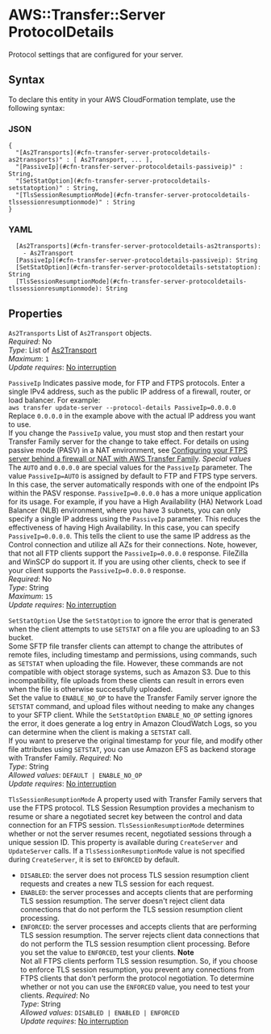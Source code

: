 # AWS::Transfer::Server ProtocolDetails<a name="aws-properties-transfer-server-protocoldetails"></a>

Protocol settings that are configured for your server\.

## Syntax<a name="aws-properties-transfer-server-protocoldetails-syntax"></a>

To declare this entity in your AWS CloudFormation template, use the following syntax:

### JSON<a name="aws-properties-transfer-server-protocoldetails-syntax.json"></a>

```
{
  "[As2Transports](#cfn-transfer-server-protocoldetails-as2transports)" : [ As2Transport, ... ],
  "[PassiveIp](#cfn-transfer-server-protocoldetails-passiveip)" : String,
  "[SetStatOption](#cfn-transfer-server-protocoldetails-setstatoption)" : String,
  "[TlsSessionResumptionMode](#cfn-transfer-server-protocoldetails-tlssessionresumptionmode)" : String
}
```

### YAML<a name="aws-properties-transfer-server-protocoldetails-syntax.yaml"></a>

```
  [As2Transports](#cfn-transfer-server-protocoldetails-as2transports):
    - As2Transport
  [PassiveIp](#cfn-transfer-server-protocoldetails-passiveip): String
  [SetStatOption](#cfn-transfer-server-protocoldetails-setstatoption): String
  [TlsSessionResumptionMode](#cfn-transfer-server-protocoldetails-tlssessionresumptionmode): String
```

## Properties<a name="aws-properties-transfer-server-protocoldetails-properties"></a>

`As2Transports` <a name="cfn-transfer-server-protocoldetails-as2transports"></a>
List of `As2Transport` objects\.  
_Required_: No  
_Type_: List of [As2Transport](aws-properties-transfer-server-as2transport.md)  
_Maximum_: `1`  
_Update requires_: [No interruption](https://docs.aws.amazon.com/AWSCloudFormation/latest/UserGuide/using-cfn-updating-stacks-update-behaviors.html#update-no-interrupt)

`PassiveIp` <a name="cfn-transfer-server-protocoldetails-passiveip"></a>
Indicates passive mode, for FTP and FTPS protocols\. Enter a single IPv4 address, such as the public IP address of a firewall, router, or load balancer\. For example:  
 `aws transfer update-server --protocol-details PassiveIp=0.0.0.0`  
Replace `0.0.0.0` in the example above with the actual IP address you want to use\.  
 If you change the `PassiveIp` value, you must stop and then restart your Transfer Family server for the change to take effect\. For details on using passive mode \(PASV\) in a NAT environment, see [Configuring your FTPS server behind a firewall or NAT with AWS Transfer Family](http://aws.amazon.com/blogs/storage/configuring-your-ftps-server-behind-a-firewall-or-nat-with-aws-transfer-family/)\.
_Special values_  
The `AUTO` and `0.0.0.0` are special values for the `PassiveIp` parameter\. The value `PassiveIp=AUTO` is assigned by default to FTP and FTPS type servers\. In this case, the server automatically responds with one of the endpoint IPs within the PASV response\. `PassiveIp=0.0.0.0` has a more unique application for its usage\. For example, if you have a High Availability \(HA\) Network Load Balancer \(NLB\) environment, where you have 3 subnets, you can only specify a single IP address using the `PassiveIp` parameter\. This reduces the effectiveness of having High Availability\. In this case, you can specify `PassiveIp=0.0.0.0`\. This tells the client to use the same IP address as the Control connection and utilize all AZs for their connections\. Note, however, that not all FTP clients support the `PassiveIp=0.0.0.0` response\. FileZilla and WinSCP do support it\. If you are using other clients, check to see if your client supports the `PassiveIp=0.0.0.0` response\.  
_Required_: No  
_Type_: String  
_Maximum_: `15`  
_Update requires_: [No interruption](https://docs.aws.amazon.com/AWSCloudFormation/latest/UserGuide/using-cfn-updating-stacks-update-behaviors.html#update-no-interrupt)

`SetStatOption` <a name="cfn-transfer-server-protocoldetails-setstatoption"></a>
Use the `SetStatOption` to ignore the error that is generated when the client attempts to use `SETSTAT` on a file you are uploading to an S3 bucket\.  
Some SFTP file transfer clients can attempt to change the attributes of remote files, including timestamp and permissions, using commands, such as `SETSTAT` when uploading the file\. However, these commands are not compatible with object storage systems, such as Amazon S3\. Due to this incompatibility, file uploads from these clients can result in errors even when the file is otherwise successfully uploaded\.  
Set the value to `ENABLE_NO_OP` to have the Transfer Family server ignore the `SETSTAT` command, and upload files without needing to make any changes to your SFTP client\. While the `SetStatOption` `ENABLE_NO_OP` setting ignores the error, it does generate a log entry in Amazon CloudWatch Logs, so you can determine when the client is making a `SETSTAT` call\.  
If you want to preserve the original timestamp for your file, and modify other file attributes using `SETSTAT`, you can use Amazon EFS as backend storage with Transfer Family\.
_Required_: No  
_Type_: String  
_Allowed values_: `DEFAULT | ENABLE_NO_OP`  
_Update requires_: [No interruption](https://docs.aws.amazon.com/AWSCloudFormation/latest/UserGuide/using-cfn-updating-stacks-update-behaviors.html#update-no-interrupt)

`TlsSessionResumptionMode` <a name="cfn-transfer-server-protocoldetails-tlssessionresumptionmode"></a>
A property used with Transfer Family servers that use the FTPS protocol\. TLS Session Resumption provides a mechanism to resume or share a negotiated secret key between the control and data connection for an FTPS session\. `TlsSessionResumptionMode` determines whether or not the server resumes recent, negotiated sessions through a unique session ID\. This property is available during `CreateServer` and `UpdateServer` calls\. If a `TlsSessionResumptionMode` value is not specified during `CreateServer`, it is set to `ENFORCED` by default\.

- `DISABLED`: the server does not process TLS session resumption client requests and creates a new TLS session for each request\.
- `ENABLED`: the server processes and accepts clients that are performing TLS session resumption\. The server doesn't reject client data connections that do not perform the TLS session resumption client processing\.
- `ENFORCED`: the server processes and accepts clients that are performing TLS session resumption\. The server rejects client data connections that do not perform the TLS session resumption client processing\. Before you set the value to `ENFORCED`, test your clients\.
  **Note**  
  Not all FTPS clients perform TLS session resumption\. So, if you choose to enforce TLS session resumption, you prevent any connections from FTPS clients that don't perform the protocol negotiation\. To determine whether or not you can use the `ENFORCED` value, you need to test your clients\.
  _Required_: No  
  _Type_: String  
  _Allowed values_: `DISABLED | ENABLED | ENFORCED`  
  _Update requires_: [No interruption](https://docs.aws.amazon.com/AWSCloudFormation/latest/UserGuide/using-cfn-updating-stacks-update-behaviors.html#update-no-interrupt)
